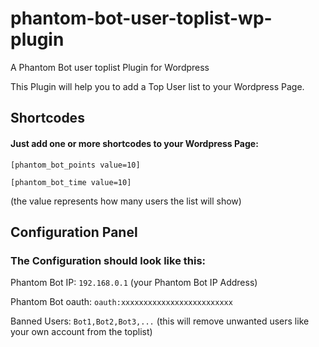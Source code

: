 # phantom-bot-user-toplist-wp-plugin
A Phantom Bot user toplist Plugin for Wordpress


This Plugin will help you to add a Top User list to your Wordpress Page.


## Shortcodes

#### Just add one or more shortcodes to your Wordpress Page:

```[phantom_bot_points value=10]```

```[phantom_bot_time value=10]```

(the value represents how many users the list will show)


## Configuration Panel
### The Configuration should look like this:

Phantom Bot IP:      ```192.168.0.1``` (your Phantom Bot IP Address)

Phantom Bot oauth:   ```oauth:xxxxxxxxxxxxxxxxxxxxxxxxx```

Banned Users:        ```Bot1,Bot2,Bot3,...``` (this will remove unwanted users like your own account from the toplist)





